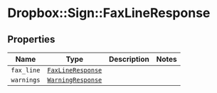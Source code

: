 # Dropbox::Sign::FaxLineResponse



## Properties

| Name | Type | Description | Notes |
| ---- | ---- | ----------- | ----- |
| `fax_line` | [```FaxLineResponse```](FaxLineResponse.md) |    |  |
| `warnings` | [```WarningResponse```](WarningResponse.md) |    |  |

